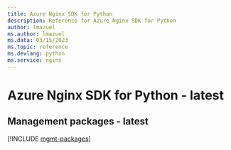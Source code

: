 ```yaml
---
title: Azure Nginx SDK for Python
description: Reference for Azure Nginx SDK for Python
author: lmazuel
ms.author: lmazuel
ms.data: 03/15/2023
ms.topic: reference
ms.devlang: python
ms.service: nginx
---
```

# Azure Nginx SDK for Python - latest

## Management packages - latest
[!INCLUDE [mgmt-packages](nginx-mgmt-index.md)]